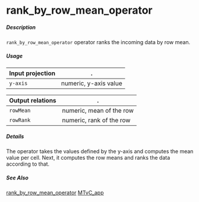 # rank_by_row_mean_operator

##### Description

`rank_by_row_mean_operator` operator ranks the incoming data by row mean.

##### Usage

Input projection|.
---|---
`y-axis`           | numeric, y-axis value

Output relations|.
---|---
`rowMean`          | numeric, mean of the row
`rowRank`          | numeric, rank of the row

##### Details

The operator takes the values defined by the y-axis and computes the mean value per cell. Next, it computes the row means and ranks the data according to that.

##### See Also

[rank_by_row_mean_operator](https://github.com/tercen/rank_by_row_mean_operator)
[MTvC_app](https://github.com/tercen/MTvC_app)

